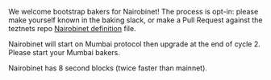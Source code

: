 We welcome bootstrap bakers for Nairobinet! The process is opt-in: please make yourself known in the baking slack, or make a Pull Request against the teztnets repo [Nairobinet definition](https://github.com/oxheadalpha/teztnets/blob/main/nairobinet/values.yaml) file.

Nairobinet will start on Mumbai protocol then upgrade at the end of cycle 2. Please start your Mumbai bakers.

Nairobinet has 8 second blocks (twice faster than mainnet).
